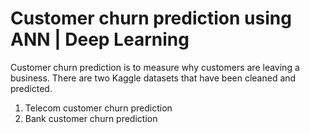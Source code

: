 # Customer churn prediction using ANN | Deep Learning
Customer churn prediction is to measure why customers are leaving a business.
There are two Kaggle datasets that have been cleaned and predicted.
1) Telecom customer churn prediction
2) Bank customer churn prediction

